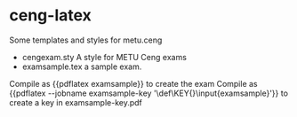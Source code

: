 # ceng-latex
Some templates and styles for metu.ceng


* cengexam.sty A style for METU Ceng exams
* examsample.tex a sample exam.


Compile as {{pdflatex examsample}} to create the exam
Compile as {{pdflatex --jobname examsample-key '\def\KEY{}\input{examsample}'}} to create a key in examsample-key.pdf
